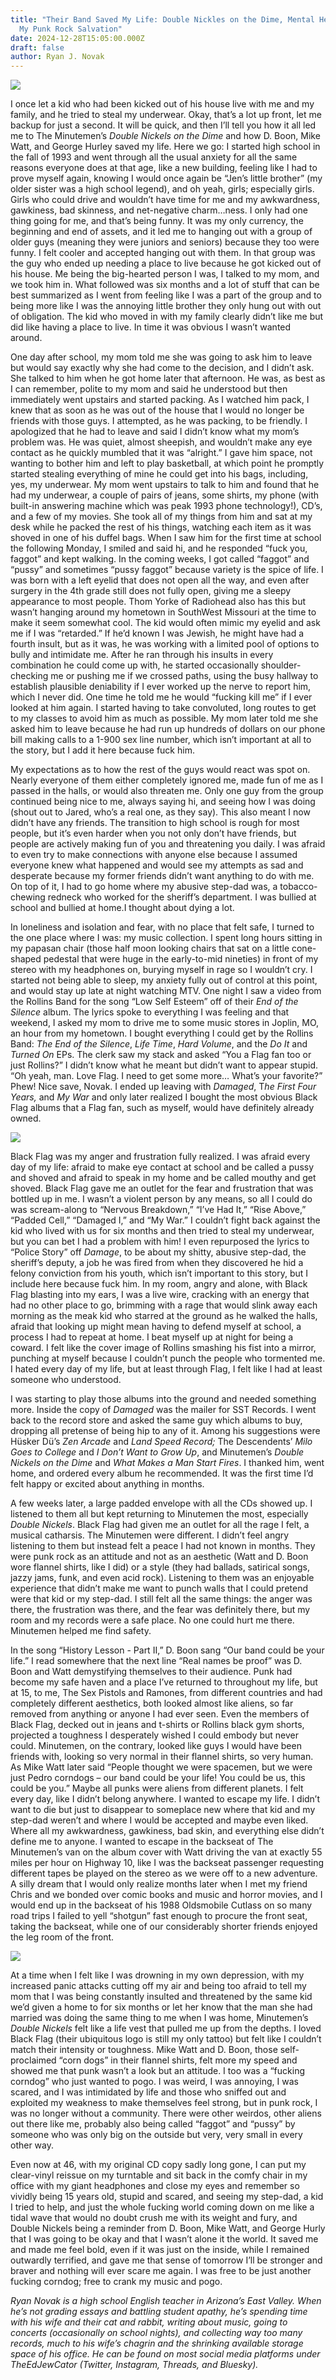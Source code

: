```yaml
---
title: "Their Band Saved My Life: Double Nickles on the Dime, Mental Health, and
  My Punk Rock Salvation"
date: 2024-12-28T15:05:00.000Z
draft: false
author: Ryan J. Novak
---
```

![](/images/upload/img_5918-1-.jpeg)

I once let a kid who had been kicked out of his house live with me and my family, and he tried to steal my underwear. Okay, that’s a lot up front, let me backup for just a second. It will be quick, and then I’ll tell you how it all led me to The Minutemen’s *Double Nickels on the Dime* and how D. Boon, Mike Watt, and George Hurley saved my life. Here we go: I started high school in the fall of 1993 and went through all the usual anxiety for all the same reasons everyone does at that age, like a new building, feeling like I had to prove myself again, knowing I would once again be “Jen’s little brother” (my older sister was a high school legend), and oh yeah, girls; especially girls. Girls who could drive and wouldn’t have time for me and my awkwardness, gawkiness, bad skinness, and net-negative charm…ness. I only had one thing going for me, and that’s being funny. It was my only currency, the beginning and end of assets, and it led me to hanging out with a group of older guys (meaning they were juniors and seniors) because they too were funny. I felt cooler and accepted hanging out with them. In that group was the guy who ended up needing a place to live because he got kicked out of his house. Me being the big-hearted person I was, I talked to my mom, and we took him in. What followed was six months and a lot of stuff that can be best summarized as I went from feeling like I was a part of the group and to being more like I was the annoying little brother they only hung out with out of obligation. The kid who moved in with my family clearly didn’t like me but did like having a place to live. In time it was obvious I wasn’t wanted around. 

One day after school, my mom told me she was going to ask him to leave but would say exactly why she had come to the decision, and I didn’t ask. She talked to him when he got home later that afternoon. He was, as best as I can remember, polite to my mom and said he understood but then immediately went upstairs and started packing. As I watched him pack, I knew that as soon as he was out of the house that I would no longer be friends with those guys. I attempted, as he was packing, to be friendly. I apologized that he had to leave and said I didn’t know what my mom’s problem was. He was quiet, almost sheepish, and wouldn’t make any eye contact as he quickly mumbled that it was “alright.” I gave him space, not wanting to bother him and left to play basketball, at which point he promptly started stealing everything of mine he could get into his bags, including, yes, my underwear. My mom went upstairs to talk to him and found that he had my underwear, a couple of pairs of jeans, some shirts, my phone (with built-in answering machine which was peak 1993 phone technology!), CD’s, and a few of my movies. She took all of my things from him and sat at my desk while he packed the rest of his things, watching each item as it was shoved in one of his duffel bags. When I saw him for the first time at school the following Monday, I smiled and said hi, and he responded “fuck you, faggot” and kept walking. In the coming weeks, I got called “faggot” and “pussy” and sometimes “pussy faggot” because variety is the spice of life. I was born with a left eyelid that does not open all the way, and even after surgery in the 4th grade still does not fully open, giving me a sleepy appearance to most people. Thom Yorke of Radiohead also has this but wasn’t hanging around my hometown in SouthWest Missouri at the time to make it seem somewhat cool. The kid would often mimic my eyelid and ask me if I was “retarded.” If he’d known I was Jewish, he might have had a fourth insult, but as it was, he was working with a limited pool of options to bully and intimidate me. After he ran through his insults in every combination he could come up with, he started occasionally shoulder-checking me or pushing me if we crossed paths, using the busy hallway to establish plausible deniability if I ever worked up the nerve to report him, which I never did. One time he told me he would “fucking kill me” if I ever looked at him again. I started having to take convoluted, long routes to get to my classes to avoid him as much as possible. My mom later told me she asked him to leave because he had run up hundreds of dollars on our phone bill making calls to a 1-900 sex line number, which isn’t important at all to the story, but I add it here because fuck him. 

My expectations as to how the rest of the guys would react was spot on. Nearly everyone of them either completely ignored me, made fun of me as I passed in the halls, or would also threaten me. Only one guy from the group continued being nice to me, always saying hi, and seeing how I was doing (shout out to Jared, who’s a real one, as they say). This also meant I now didn’t have any friends. The transition to high school is rough for most people, but it’s even harder when you not only don’t have friends, but people are actively making fun of you and threatening you daily. I was afraid to even try to make connections with anyone else because I assumed everyone knew what happened and would see my attempts as sad and desperate because my former friends didn’t want anything to do with me. On top of it, I had to go home where my abusive step-dad was, a tobacco-chewing redneck who worked for the sheriff’s department. I was bullied at school and bullied at home.I thought about dying a lot. 

In loneliness and isolation and fear, with no place that felt safe, I turned to the one place where I was: my music collection. I spent long hours sitting in my papasan chair (those half moon looking chairs that sat on a little cone-shaped pedestal that were huge in the early-to-mid nineties) in front of my stereo with my headphones on, burying myself in rage so I wouldn’t cry. I started not being able to sleep, my anxiety fully out of control at this point, and would stay up late at night watching MTV. One night I saw a video from the Rollins Band for the song “Low Self Esteem” off of their *End of the Silence* album. The lyrics spoke to everything I was feeling and that weekend, I asked my mom to drive me to some music stores in Joplin, MO, an hour from my hometown. I bought everything I could get by the Rollins Band: *The End of the Silence*, *Life Time*, *Hard Volume*, and the *Do It* and *Turned On* EPs. The clerk saw my stack and asked “You a Flag fan too or just Rollins?” I didn’t know what he meant but didn’t want to appear stupid. “Oh yeah, man. Love Flag. I need to get some more… What’s your favorite?” Phew! Nice save, Novak. I ended up leaving with *Damaged*, T*he First Four Years,* and *My War* and only later realized I bought the most obvious Black Flag albums that a Flag fan, such as myself, would have definitely already owned.

![](/images/upload/img_8695-1-.jpeg)

Black Flag was my anger and frustration fully realized. I was afraid every day of my life: afraid to make eye contact at school and be called a pussy and shoved and afraid to speak in my home and be called mouthy and get shoved. Black Flag gave me an outlet for the fear and frustration that was bottled up in me. I wasn’t a violent person by any means, so all I could do was scream-along to “Nervous Breakdown,” “I’ve Had It,” “Rise Above,” “Padded Cell,” “Damaged I,” and “My War.” I couldn’t fight back against the kid who lived with us for six months and then tried to steal my underwear, but you can bet I had a problem with him! I even repurposed the lyrics to “Police Story” off *Damage*, to be about my shitty, abusive step-dad, the sheriff’s deputy, a job he was fired from when they discovered he hid a felony conviction from his youth, which isn’t important to this story, but I include here because fuck him. In my room, angry and alone, with Black Flag blasting into my ears, I was a live wire, cracking with an energy that had no other place to go, brimming with a rage that would slink away each morning as the meak kid who starred at the ground as he walked the halls, afraid that looking up might mean having to defend myself at school, a process I had to repeat at home. I beat myself up at night for being a coward. I felt like the cover image of Rollins smashing his fist into a mirror, punching at myself because I couldn’t punch the people who tormented me. I hated every day of my life, but at least through Flag, I felt like I had at least someone who understood. 

I was starting to play those albums into the ground and needed something more. Inside the copy of *Damaged* was the mailer for SST Records. I went back to the record store and asked the same guy which albums to buy, dropping all pretense of being hip to any of it. Among his suggestions were Hüsker Dü’s *Zen Arcade* and *Land Speed Record;* The Descendents’ *Milo Goes to College* and *I Don’t Want to Grow Up*, and Minutemen’s *Double Nickels on the Dime* and *What Makes a Man Start Fires*. I thanked him, went home, and ordered every album he recommended. It was the first time I’d felt happy or excited about anything in months. 

A few weeks later, a large padded envelope with all the CDs showed up. I listened to them all but kept returning to Minutemen the most, especially *Double Nickels*. Black Flag had given me an outlet for all the rage I felt, a musical catharsis. The Minutemen were different. I didn’t feel angry listening to them but instead felt a peace I had not known in months. They were punk rock as an attitude and not as an aesthetic (Watt and D. Boon wore flannel shirts, like I did) or a style (they had ballads, satirical songs, jazzy jams, funk, and even acid rock). Listening to them was an enjoyable experience that didn’t make me want to punch walls that I could pretend were that kid or my step-dad. I still felt all the same things: the anger was there, the frustration was there, and the fear was definitely there, but my room and my records were a safe place. No one could hurt me there. Minutemen helped me find safety. 

In the song “History Lesson - Part II,” D. Boon sang “Our band could be your life.” I read somewhere that the next line “Real names be proof” was D. Boon and Watt demystifying themselves to their audience. Punk had become my safe haven and a place I’ve returned to throughout my life, but at 15, to me, The Sex Pistols and Ramones, from different countries and had completely different aesthetics, both looked almost like aliens, so far removed from anything or anyone I had ever seen. Even the members of Black Flag, decked out in jeans and t-shirts or Rollins black gym shorts, projected a toughness I desperately wished I could embody but never could. Minutemen, on the contrary, looked like guys I would have been friends with, looking so very normal in their flannel shirts, so very human. As Mike Watt later said “People thought we were spacemen, but we were just Pedro corndogs – our band could be your life! You could be us, this could be you.” Maybe all punks were aliens from different planets. I felt every day, like I didn’t belong anywhere. I wanted to escape my life. I didn’t want to die but just to disappear to someplace new where that kid and my step-dad weren’t and where I would be accepted and maybe even liked. Where all my awkwardness, gawkiness, bad skin, and everything else didn’t define me to anyone. I wanted to escape in the backseat of The Minutemen’s van on the album cover with Watt driving the van at exactly 55 miles per hour on Highway 10, like I was the backseat passenger requesting different tapes be played on the stereo as we were off to a new adventure. A silly dream that I would only realize months later when I met my friend Chris and we bonded over comic books and music and horror movies, and I would end up in the backseat of his 1988 Oldsmobile Cutlass on so many road trips I failed to yell “shotgun” fast enough to procure the front seat, taking the backseat, while one of our considerably shorter friends enjoyed the leg room of the front. 

![](/images/upload/img_8692.jpeg)

At a time when I felt like I was drowning in my own depression, with my increased panic attacks cutting off my air and being too afraid to tell my mom that I was being constantly insulted and threatened by the same kid we’d given a home to for six months or let her know that the man she had married was doing the same thing to me when I was home, Minutemen’s *Double Nickels* felt like a life vest that pulled me up from the depths. I loved Black Flag (their ubiquitous logo is still my only tattoo) but felt like I couldn’t match their intensity or toughness. Mike Watt and D. Boon, those self-proclaimed “corn dogs” in their flannel shirts, felt more my speed and showed me that punk wasn’t a look but an attitude. I too was a “fucking corndog” who just wanted to pogo. I was weird, I was annoying, I was scared, and I was intimidated by life and those who sniffed out and exploited my weakness to make themselves feel strong, but in punk rock, I was no longer without a community. There were other weirdos, other aliens out there like me, probably also being called “faggot” and “pussy” by someone who was only big on the outside but very, very small in every other way. 

Even now at 46, with my original CD copy sadly long gone, I can put my clear-vinyl reissue on my turntable and sit back in the comfy chair in my office with my giant headphones and close my eyes and remember so vividly being 15 years old, stupid and scared, and seeing my step-dad, a kid I tried to help, and just the whole fucking world coming down on me like a tidal wave that would no doubt crush me with its weight and fury, and Double Nickels being a reminder from D. Boon, Mike Watt, and George Hurly that I was going to be okay and that I wasn’t alone it the world. It saved me and made me feel bold, even if it was just on the inside, while I remained outwardly terrified, and gave me that sense of tomorrow I’ll be stronger and braver and nothing will ever scare me again. I was free to be just another fucking corndog; free to crank my music and pogo.

*Ryan Novak is a high school English teacher in Arizona’s East Valley. When he’s not grading essays and battling student apathy, he’s spending time with his wife and their cat and rabbit, writing about music, going to concerts (occasionally on school nights), and collecting way too many records, much to his wife’s chagrin and the shrinking available storage space of his office. He can be found on most social media platforms under TheEdJewCator (Twitter, Instagram, Threads, and Bluesky).*
